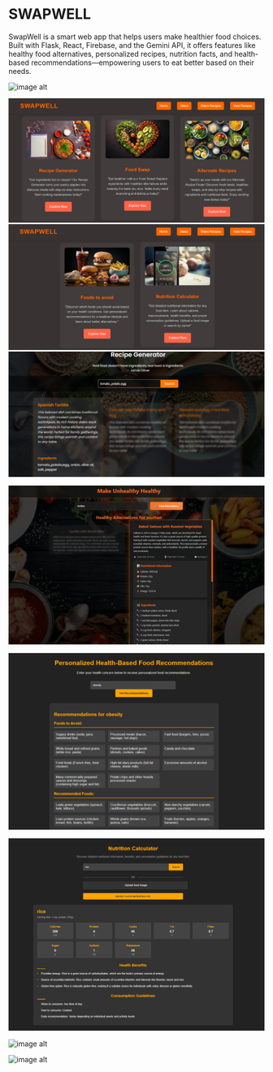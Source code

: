 # SWAPWELL
SwapWell is a smart web app that helps users make healthier food choices. Built with Flask, React, Firebase, and the Gemini API, it offers features like healthy food alternatives, personalized recipes, nutrition facts, and health-based recommendations—empowering users to eat better based on their needs.

![image alt]()

![image alt](https://github.com/Bhuvana0131/SWAPWELL/blob/022883f160fb2c27d1513639a8e67394425d227c/Screenshot%202025-05-16%20183636.png)
![image alt](https://github.com/Bhuvana0131/SWAPWELL/blob/11de82b9f65dd76317d4d9e529cd9ae724b91cde/Screenshot%202025-05-16%20183703.png)
![image alt](https://github.com/Bhuvana0131/SWAPWELL/blob/11de82b9f65dd76317d4d9e529cd9ae724b91cde/Screenshot%202025-05-16%20183755.png)

![image alt](https://github.com/Bhuvana0131/SWAPWELL/blob/11de82b9f65dd76317d4d9e529cd9ae724b91cde/Screenshot%202025-05-16%20183942.png)

![image alt](https://github.com/Bhuvana0131/SWAPWELL/blob/11de82b9f65dd76317d4d9e529cd9ae724b91cde/Screenshot%202025-05-16%20184029.png)

![image alt](https://github.com/Bhuvana0131/SWAPWELL/blob/11de82b9f65dd76317d4d9e529cd9ae724b91cde/Screenshot%202025-05-16%20184055.png)

![image alt]()

![image alt]()
